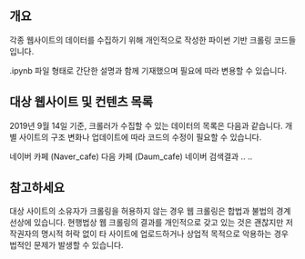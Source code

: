 ## 개요

각종 웹사이트의 데이터를 수집하기 위해 개인적으로 작성한 파이썬 기반 크롤링 코드들입니다.

.ipynb 파일 형태로 간단한 설명과 함께 기재했으며 필요에 따라 변용할 수 있습니다.

## 대상 웹사이트 및 컨텐츠 목록

2019년 9월 14일 기준, 크롤러가 수집할 수 있는 데이터의 목록은 다음과 같습니다.
개별 사이트의 구조 변화나 업데이트에 따라 코드의 수정이 필요할 수 있습니다.

네이버 카페 (Naver_cafe)
다음 카페 (Daum_cafe)
네이버 검색결과
..
..


## 참고하세요

대상 사이트의 소유자가 크롤링을 허용하지 않는 경우 웹 크롤링은 합법과 불법의 경계선상에 있습니다. 
현행법상 웹 크롤링의 결과를 개인적으로 갖고 있는 것은 괜찮지만
저작권자의 명시적 허락 없이 타 사이트에 업로드하거나 상업적 목적으로 악용하는 경우 법적인 문제가 발생할 수 있습니다.

